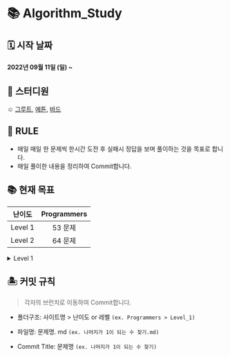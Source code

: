 # 📚 Algorithm_Study 

## 🗓 시작 날짜
#### 2022년 09월 11일 (일) ~

## 👥 스터디원
☺️ [그루트](https://github.com/Groot-94), [예톤](https://github.com/yeeton37), [바드](https://github.com/bar-d)

## 🐳 RULE
- 매일 매일 한 문제씩 한시간 도전 후 실패시 정답을 보며 풀이하는 것을 목표로 합니다.
- 매일 풀이한 내용을 정리하여 Commit합니다.

## 📚 현재 목표



| 난이도  | Programmers |
|:-------:|:-----------:|
| Level 1 |     53 문제     |
| Level 2 |     64 문제     |



<details markdown="1">
<summary>Level 1</summary>


| 날짜 | 문제 | 
| -------- | -------- | 
| 9/11     | [나머지가 1이 되는 수 찾기](https://school.programmers.co.kr/learn/courses/30/lessons/87389)  | 
| 9/12     | [짝수와 홀수](https://school.programmers.co.kr/learn/courses/30/lessons/12937), [자릿수 더하기](https://school.programmers.co.kr/learn/courses/30/lessons/12931)| 
| 9/13     | [정수 제곱근 판별](https://school.programmers.co.kr/learn/courses/30/lessons/12934)| 
| 9/14     | [약수의 합](https://school.programmers.co.kr/learn/courses/30/lessons/12928)| 
| 9/15     | [평균 구하기](https://school.programmers.co.kr/learn/courses/30/lessons/12944), [자연수 뒤집어 배열로 만들기](https://school.programmers.co.kr/learn/courses/30/lessons/12932)| 
| 9/18     | [정수 내림차순으로 배치하기](https://school.programmers.co.kr/learn/courses/30/lessons/12933)| 
| 9/19     | [문자열 내 p와 y의 개수](https://school.programmers.co.kr/learn/courses/30/lessons/12916)| 
| 9/20     | [하샤드 수](https://school.programmers.co.kr/learn/courses/30/lessons/12947)| 
| 9/21     | [문자열을 정수로 바꾸기](https://school.programmers.co.kr/learn/courses/30/lessons/12925), [x만큼 간격이 있는 n개의 숫자](https://school.programmers.co.kr/learn/courses/30/lessons/12954)| 
| 9/22     | [콜라츠 추측](https://school.programmers.co.kr/learn/courses/30/lessons/12943)| 
| 9/23     | [두 정수 사이의 합](https://school.programmers.co.kr/learn/courses/30/lessons/12912)|
| 9/24     | [서울에서 김서방 찾기](https://school.programmers.co.kr/learn/courses/30/lessons/12919)| 
| 9/25     | [핸드폰 번호 가리기](https://school.programmers.co.kr/learn/courses/30/lessons/12948)| 
| 9/26     | [콜라츠 추측](https://school.programmers.co.kr/learn/courses/30/lessons/12943)| 
| 9/27     | [나누어 떨어지는 숫자 배열](https://school.programmers.co.kr/learn/courses/30/lessons/12910), [제일 작은 수 제거하기](https://school.programmers.co.kr/learn/courses/30/lessons/12935)| 
| 9/28     | [음양더하기](https://school.programmers.co.kr/learn/courses/30/lessons/76501)| 
| 9/29     | [수박수박수박수박수박수?](https://school.programmers.co.kr/learn/courses/30/lessons/12922)| 
| 9/30     | [가운데 글자 가져오기](https://school.programmers.co.kr/learn/courses/30/lessons/12903)| 



</details>

## 🏝 커밋 규칙

> 각자의 브런치로 이동하여 Commit합니다.

- 폴더구조: 사이트명 > 난이도 or 레벨 `(ex. Programmers > Level_1)`
- 파일명: 문제명. md `(ex. 나머지가 1이 되는 수 찾기.md)`

- Commit Title: 문제명 `(ex. 나머지가 1이 되는 수 찾기)`
